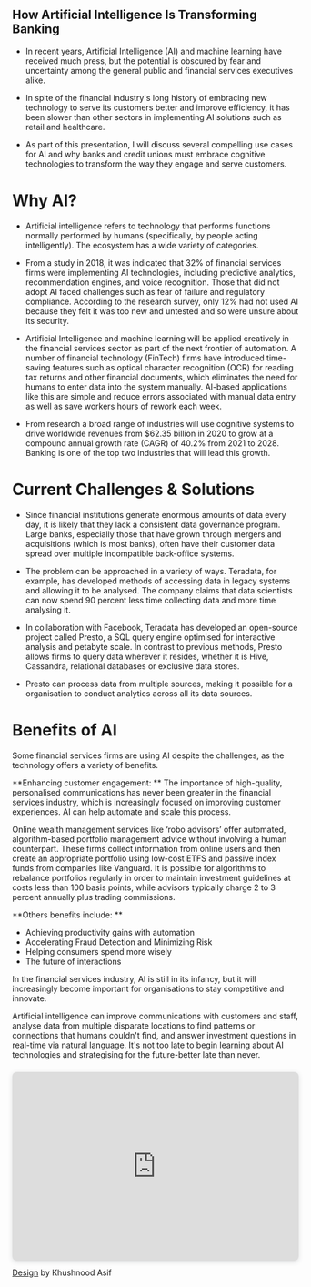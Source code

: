 ## How Artificial Intelligence Is Transforming Banking

- In recent years, Artificial Intelligence (AI) and machine learning have received much press, but the potential is obscured by fear and uncertainty among the general public and financial services executives alike. 

- In spite of the financial industry's long history of embracing new technology to serve its customers better and improve efficiency, it has been slower than other sectors in implementing AI solutions such as retail and healthcare.

- As part of this presentation, I will discuss several compelling use cases for AI and why banks and credit unions must embrace cognitive technologies to transform the way they engage and serve customers.

# **Why AI?**

- Artificial intelligence refers to technology that performs functions normally performed by humans (specifically, by people acting intelligently). The ecosystem has a wide variety of categories.

- From a study in 2018, it was indicated that 32% of financial services firms were implementing AI technologies, including predictive analytics, recommendation engines, and voice recognition. Those that did not adopt AI faced challenges such as fear of failure and regulatory compliance. According to the research survey, only 12% had not used AI because they felt it was too new and untested and so were unsure about its security. 

- Artificial Intelligence and machine learning will be applied creatively in the financial services sector as part of the next frontier of automation. A number of financial technology (FinTech) firms have introduced time-saving features such as optical character recognition (OCR) for reading tax returns and other financial documents, which eliminates the need for humans to enter data into the system manually. AI-based applications like this are simple and reduce errors associated with manual data entry as well as save workers hours of rework each week. 

- From research a broad range of industries will use cognitive systems to drive worldwide revenues from $62.35 billion in 2020 to grow at a compound annual growth rate (CAGR) of 40.2% from 2021 to 2028. Banking is one of the top two industries that will lead this growth.

# **Current Challenges & Solutions**

- Since financial institutions generate enormous amounts of data every day, it is likely that they lack a consistent data governance program. Large banks, especially those that have grown through mergers and acquisitions (which is most banks), often have their customer data spread over multiple incompatible back-office systems.

- The problem can be approached in a variety of ways. Teradata, for example, has developed methods of accessing data in legacy systems and allowing it to be analysed. The company claims that data scientists can now spend 90 percent less time collecting data and more time analysing it.

- In collaboration with Facebook, Teradata has developed an open-source project called Presto, a SQL query engine optimised for interactive analysis and petabyte scale. In contrast to previous methods, Presto allows firms to query data wherever it resides, whether it is Hive, Cassandra, relational databases or exclusive data stores.

- Presto can process data from multiple sources, making it possible for a organisation to conduct analytics across all its data sources.

# **Benefits of AI**

Some financial services firms are using AI despite the challenges, as the technology offers a variety of benefits.

**Enhancing customer engagement: **
The importance of high-quality, personalised communications has never been greater in the financial services industry, which is increasingly focused on improving customer experiences. AI can help automate and scale this process. 

Online wealth management services like ‘robo advisors’ offer automated, algorithm-based portfolio management advice without involving a human counterpart. These firms collect information from online users and then create an appropriate portfolio using low-cost ETFS and passive index funds from companies like Vanguard. It is possible for algorithms to rebalance portfolios regularly in order to maintain investment guidelines at costs less than 100 basis points, while advisors typically charge 2 to 3 percent annually plus trading commissions.

**Others benefits include: **
- Achieving productivity gains with automation
- Accelerating Fraud Detection and Minimizing Risk
- Helping consumers spend more wisely
- The future of interactions

In the financial services industry, AI is still in its infancy, but it will increasingly become important for organisations to stay competitive and innovate.

Artificial intelligence can improve communications with customers and staff, analyse data from multiple disparate locations to find patterns or connections that humans couldn't find, and answer investment questions in real-time via natural language. It's not too late to begin learning about AI technologies and strategising for the future-better late than never.

<div style="position: relative; width: 100%; height: 0; padding-top: 56.2500%;
 padding-bottom: 48px; box-shadow: 0 2px 8px 0 rgba(63,69,81,0.16); margin-top: 1.6em; margin-bottom: 0.9em; overflow: hidden;
 border-radius: 8px; will-change: transform;">
  <iframe loading="lazy" style="position: absolute; width: 100%; height: 100%; top: 0; left: 0; border: none; padding: 0;margin: 0;"
    src="https:&#x2F;&#x2F;www.canva.com&#x2F;design&#x2F;DAE4vPSPABs&#x2F;view?embed" allowfullscreen="allowfullscreen" allow="fullscreen">
  </iframe>
</div>
<a href="https:&#x2F;&#x2F;www.canva.com&#x2F;design&#x2F;DAE4vPSPABs&#x2F;view?utm_content=DAE4vPSPABs&amp;utm_campaign=designshare&amp;utm_medium=embeds&amp;utm_source=link" target="_blank" rel="noopener">Design</a> by Khushnood Asif